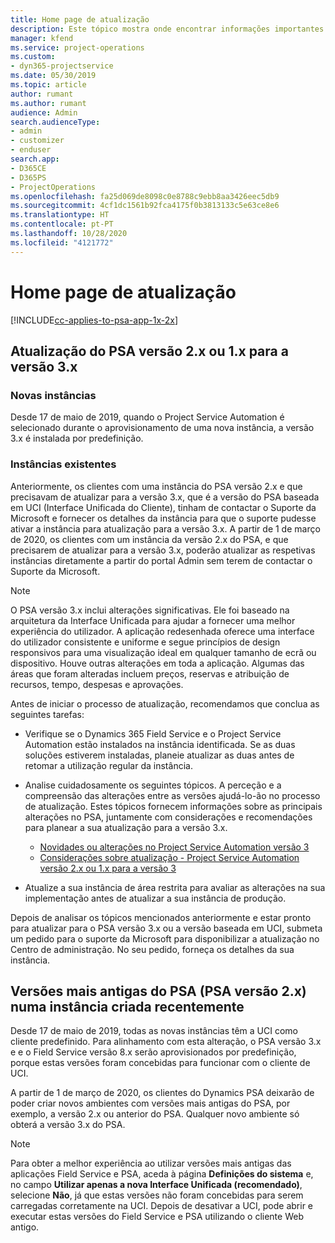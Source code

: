 ```yaml
---
title: Home page de atualização
description: Este tópico mostra onde encontrar informações importantes sobre os recursos novos e alterados no Dynamics 365 Project Service Automation e o processo de atualização para a versão mais recente.
manager: kfend
ms.service: project-operations
ms.custom:
- dyn365-projectservice
ms.date: 05/30/2019
ms.topic: article
author: rumant
ms.author: rumant
audience: Admin
search.audienceType:
- admin
- customizer
- enduser
search.app:
- D365CE
- D365PS
- ProjectOperations
ms.openlocfilehash: fa25d069de8098c0e8788c9ebb8aa3426eec5db9
ms.sourcegitcommit: 4cf1dc1561b92fca4175f0b3813133c5e63ce8e6
ms.translationtype: HT
ms.contentlocale: pt-PT
ms.lasthandoff: 10/28/2020
ms.locfileid: "4121772"
---
```

# <a name="upgrade-home-page"></a>Home page de atualização

[!INCLUDE[cc-applies-to-psa-app-1x-2x](../includes/cc-applies-to-psa-app-1x-2x.md)]

## <a name="upgrade-from-psa-version-2x-or-1x-to-version-3x"></a>Atualização do PSA versão 2.x ou 1.x para a versão 3.x

### <a name="new-instances"></a>Novas instâncias

Desde 17 de maio de 2019, quando o Project Service Automation é selecionado durante o aprovisionamento de uma nova instância, a versão 3.x é instalada por predefinição.

### <a name="existing-instances"></a>Instâncias existentes

Anteriormente, os clientes com uma instância do PSA versão 2.x e que precisavam de atualizar para a versão 3.x, que é a versão do PSA baseada em UCI (Interface Unificada do Cliente), tinham de contactar o Suporte da Microsoft e fornecer os detalhes da instância para que o suporte pudesse ativar a instância para atualização para a versão 3.x. A partir de 1 de março de 2020, os clientes com um instância da versão 2.x do PSA, e que precisarem de atualizar para a versão 3.x, poderão atualizar as respetivas instâncias diretamente a partir do portal Admin sem terem de contactar o Suporte da Microsoft.  

> [!NOTE]
> O PSA versão 3.x inclui alterações significativas. Ele foi baseado na arquitetura da Interface Unificada para ajudar a fornecer uma melhor experiência do utilizador. A aplicação redesenhada oferece uma interface do utilizador consistente e uniforme e segue princípios de design responsivos para uma visualização ideal em qualquer tamanho de ecrã ou dispositivo. Houve outras alterações em toda a aplicação. Algumas das áreas que foram alteradas incluem preços, reservas e atribuição de recursos, tempo, despesas e aprovações.

Antes de iniciar o processo de atualização, recomendamos que conclua as seguintes tarefas:

- Verifique se o Dynamics 365 Field Service e o Project Service Automation estão instalados na instância identificada. Se as duas soluções estiverem instaladas, planeie atualizar as duas antes de retomar a utilização regular da instância.
- Analise cuidadosamente os seguintes tópicos. A perceção e a compreensão das alterações entre as versões ajudá-lo-ão no processo de atualização. Estes tópicos fornecem informações sobre as principais alterações no PSA, juntamente com considerações e recomendações para planear a sua atualização para a versão 3.x.

    - [Novidades ou alterações no Project Service Automation versão 3](whats-new-changed-v3.md)
    - [Considerações sobre atualização - Project Service Automation versão 2.x ou 1.x para a versão 3](upgrade-v3.md)

- Atualize a sua instância de área restrita para avaliar as alterações na sua implementação antes de atualizar a sua instância de produção.

Depois de analisar os tópicos mencionados anteriormente e estar pronto para atualizar para o PSA versão 3.x ou a versão baseada em UCI, submeta um pedido para o suporte da Microsoft para disponibilizar a atualização no Centro de administração. No seu pedido, forneça os detalhes da sua instância.

## <a name="older-versions-of-psa-psa-version-2x-in-a-newly-created-instance"></a>Versões mais antigas do PSA (PSA versão 2.x) numa instância criada recentemente

Desde 17 de maio de 2019, todas as novas instâncias têm a UCI como cliente predefinido. Para alinhamento com esta alteração, o PSA versão 3.x e e o Field Service versão 8.x serão aprovisionados por predefinição, porque estas versões foram concebidas para funcionar com o cliente de UCI.

A partir de 1 de março de 2020, os clientes do Dynamics PSA deixarão de poder criar novos ambientes com versões mais antigas do PSA, por exemplo, a versão 2.x ou anterior do PSA. Qualquer novo ambiente só obterá a versão 3.x do PSA.

> [!NOTE]
> Para obter a melhor experiência ao utilizar versões mais antigas das aplicações Field Service e PSA, aceda à página **Definições do sistema** e, no campo **Utilizar apenas a nova Interface Unificada (recomendado)**, selecione **Não**, já que estas versões não foram concebidas para serem carregadas corretamente na UCI. Depois de desativar a UCI, pode abrir e executar estas versões do Field Service e PSA utilizando o cliente Web antigo. 
